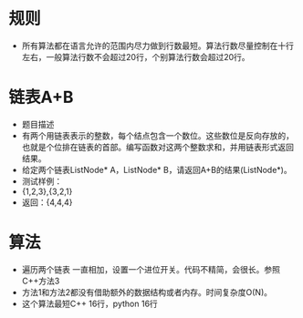 # 规则

 - 所有算法都在语言允许的范围内尽力做到行数最短。算法行数尽量控制在十行左右，一般算法行数不会超过20行，个别算法行数会超过20行。


# 链表A+B
 - 题目描述
 - 有两个用链表表示的整数，每个结点包含一个数位。这些数位是反向存放的，也就是个位排在链表的首部。编写函数对这两个整数求和，并用链表形式返回结果。
 - 给定两个链表ListNode* A，ListNode* B，请返回A+B的结果(ListNode*)。
 - 测试样例：
 - {1,2,3},{3,2,1}
 - 返回：{4,4,4}

# 算法
 - 遍历两个链表 一直相加，设置一个进位开关。代码不精简，会很长。参照C++方法3
 - 方法1和方法2都没有借助额外的数据结构或者内存。时间复杂度O(N)。
 - 这个算法最短C++ 16行，python 16行
